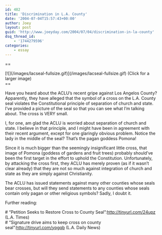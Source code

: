 ```yaml
---
id: 482
title: 'Discrimination in L.A. County'
date: '2004-07-04T15:57:43+00:00'
author: Joey
layout: post
guid: 'http://www.joeyday.com/2004/07/04/discrimination-in-la-county'
dsq_thread_id:
    - '1744279596'
categories:
    - essay
---
```


==

<div class="pic">[![](/images/lacseal-fullsize.gif)](/images/lacseal-fullsize.gif)  
(Click for a  
larger image)</div>==

Have you heard about the ACLU’s recent gripe against Los Angelos County? Apparently, they have alleged that the symbol of a cross on the L.A. County seal violates the Constitutional principle of separation of church and state. I’ve provided a picture of the seal so that you can see what I’m talking about. The cross is VERY small.

I, for one, am glad the ACLU is worried about separation of church and state. I believe in that principle, and I might have been in agreement with their recent argument, except for one glaringly obvious problem. Notice the lady in the middle of the seal? That’s the pagan goddess Pomona!

Since it is much bigger than the seemingly insignificant little cross, that image of Pomona (goddess of gardens and fruit trees) probably should’ve been the first target in the effort to uphold the Constitution. Unfortunately, by attacking the cross first, they ACLU has merely proven (as if it wasn’t clear already) that they are not so much against integration of church and state as they are simply against Christianity.

The ACLU has issued statements against many other counties whose seals bear crosses, but will they send statements to any counties whose seals contain only pagan or other religious symbols? Sadly, I doubt it.

Further reading:

\# “Petition Seeks to Restore Cross to County Seal”:http://tinyurl.com/24upz (L.A. Times)  
\# “Signature drive aims to keep cross on county seal”:http://tinyurl.com/ypgqb (L.A. Daily News)